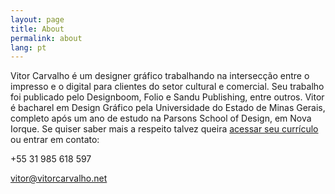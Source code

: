 ```yaml
---
layout: page
title: About
permalink: about
lang: pt
---
```

           
Vitor Carvalho é um designer gráfico trabalhando na intersecção entre o impresso e o digital para clientes do setor cultural e comercial. Seu trabalho foi publicado pelo Designboom, Folio e Sandu Publishing, entre outros. Vitor é bacharel em Design Gráfico pela Universidade do Estado de Minas Gerais, completo após um ano de estudo na Parsons School of Design, em Nova Iorque. Se quiser saber mais a respeito talvez queira <a href="files/vitor-resume.pdf" title="Download Resume" target="_blank">acessar seu currículo</a> ou entrar em contato:

+55 31 985 618 597

<a href="mailto:vitor@vitorcarvalho.net">vitor@vitorcarvalho.net</a>